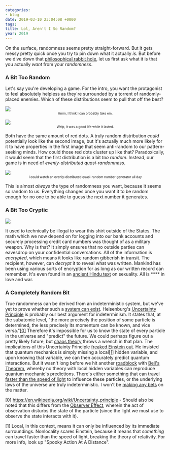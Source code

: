 ```yaml
---
categories:
- blog
date: 2019-03-10 23:04:08 +0000
tags:
title: Lol, Aren't I So Random?
year: 2019
---
```

On the surface, randomness seems pretty straight-forward. But it gets messy pretty quick once you try to pin down what it actually _is_. But before we dive down that <a href="#philosophy">philosophical rabbit hole</a>, let us first ask what it is that you actually _want_ from your _randomness_.



### A Bit Too Random
Let's say you're developing a game. For the intro, you want the protagonist to feel absolutely helpless as they're surrounded by a torrent of randomly-placed enemies. Which of these distributions seem to pull that off the best?
<p style="text-align: center"><img src='/imgs/50_random.png' style='display:block; margin: 0 auto;' />
<span style="font-size: x-small;">Hmm, I think I can probably take em.</span></p>

<p style="text-align: center"><img src="/imgs/50_distributed_quasirandom.png" style="display:block; margin: 0 auto;" />
<span style="font-size: x-small;">Welp, it was a good life while it lasted.</span></p>

Both have the same amount of red dots. A truly random distribution _could_ potentially look like the second image, but it's actually much more likely for it to have properties in the first image that seem anti-random to our pattern-seeking minds. How could those red dots cluster up like that? Paradoxically, it would seem that the first distribution is a bit _too random_. Instead, our game is in need of _evenly-distributed quasi-randomness_. 

<p style="text-align: center"><a href="/imgs/quasi_random.gif"><img src="/imgs/quasi_random.gif" style="display:block; margin: 0 auto;" /></a>
<span style="font-size: x-small;">I could watch an evenly-distributed quasi-random number generator all day</span></p>

This is almost _always_ the type of randomness you want, because it seems so random to us. Everything changes once you want it to be random enough for no one to be able to guess the next number it generates.

### A Bit Too Cryptic
<a href="/imgs/illegal_rsa_shirt.jpg"><img src="/imgs/illegal_rsa_shirt.jpg" style="display:block; margin: 0 auto;" /></a>

It used to technically be illegal to wear this shirt outside of the States. The math which we now depend on for logging into our bank accounts and securely processing credit card numbers was thought of as a military weapon. Why is that? It simply ensures that no outside parties can eavesdrop on your confidential conversations. All of the information is _encrypted_, which means it looks like random gibberish in transit. The recipient, however, can _decrypt_ it to reveal what was written. Mankind has been using various sorts of encryption for as long as our written record can remember. It's even found in an <a href="https://en.wikipedia.org/wiki/Mlecchita_vikalpa">ancient Hindu text</a> on sexuality. All is **** in love and war.

<span id="philosophy"></span>
### A Completely Random Bit
True randomness can be derived from an indeterministic system, but we've yet to prove whether such a <a href="https://en.wikipedia.org/wiki/Indeterminism">system can exist</a>. Heisenburg's <a href="https://www.britannica.com/science/uncertainty-principle/media/614029/216617">Uncertainty Principle</a> is probably our best argument for indeterminism. It states that, at the subatomic level, "the more precisely the position of some particle is determined, the less precisely its momentum can be known, and vice versa."<a href="#ref0">[0]</a> Therefore it's impossible for us to know the state of every particle in the universe and "predict" the future. We could perhaps figure out a pretty likely future, but <a href="https://en.wikipedia.org/wiki/Chaos_theory">chaos theory</a> throws a wrench in that plan. The implications of this Uncertainty Principle <a href="https://en.wiktionary.org/wiki/God_does_not_play_dice_with_the_universe">freaked Einstein out</a>. He insisted that quantum mechanics is simply missing a local<a href="#ref1">[1]</a> hidden variable, and upon knowing that variable, we can then accurately predict quantum interactions. But it wasn't long before we hit another <a href="/imgs/epr_paradox.PNG">roadblock</a> with <a href="/imgs/bells_theorem.PNG">Bell's Theorem</a>, whereby no theory with local hidden variables can reproduce quantum mechanic's predictions. There's either something that can <a href="https://en.wikipedia.org/wiki/Tachyon">travel faster than the speed of light</a> to influence these particles, or the underlying laws of the universe are truly indeterministic. I won't be <a href="/writes/wanderlust/">making any bets</a> on the matter.

<span id="ref0">[0]</span> https://en.wikipedia.org/wiki/Uncertainty_principle - Should also be noted that this differs from the <a href="https://en.wikipedia.org/wiki/Observer_effect_(physics)">Observer Effect</a>, wherein the act of observation disturbs the state of the particle (since the light we must use to observe the state interacts with it).

<span id="ref1">[1]</span> Local, in this context, means it can only be influenced by its immediate surroundings. Nonlocality scares Einstein, because it means that _something_ can travel faster than the speed of light, breaking the theory of relativity. For more info, look up "Spooky Action At A Distance".